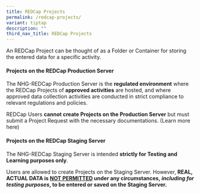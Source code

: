 ```yaml
---
title: REDCap Projects
permalink: /redcap-projects/
variant: tiptap
description: ""
third_nav_title: REDCap Projects
---
```

<p>An REDCap Project can be thought of as a Folder or Container for storing
the entered data for a specific activity.</p>
<h4><strong>Projects on the REDCap Production Server</strong></h4>
<p>The NHG-REDCap Production Server is the <strong>regulated environment</strong> where
the REDCap Projects of <strong>approved activities</strong> are hosted, and
where approved data collection activities are conducted in strict compliance
to relevant regulations and policies.</p>
<p>REDCap Users <strong>cannot create Projects on the Production Server</strong> but
must submit a Project Request with the necessary documentations. (Learn
more here)</p>
<h4><strong>Projects on the REDCap Staging Server</strong></h4>
<p>The NHG-REDCap Staging Server is intended <strong>strictly for Testing and Learning purposes only</strong>.</p>
<p>Users are allowed to create Projects on the Staging Server. However, <strong>REAL, ACTUAL DATA is&nbsp;<u>NOT PERMITTED</u>&nbsp;under any circumstances,&nbsp;<em>including for testing purposes</em>, to be entered or saved on the Staging Server.</strong>
</p>
<p>&nbsp;</p>